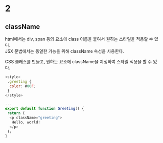 # 2

## className

html에서는 div, span 등의 요소에 class 이름을 붙여서 원하는 스타일을 적용할 수 있다.  
JSX 문법에서는 동일한 기능을 위해 className 속성을 사용한다.  

CSS 클래스를 만들고, 원하는 요소에 className을 지정하여 스타일 적용을 할 수 있다.  

```js
<style>
 .greeting {
  color: #00F;
 }
</style>

---
export default function Greeting() {
 return (
  <p className="greeting">
   Hello, world!
  </p>
 );
}
```
